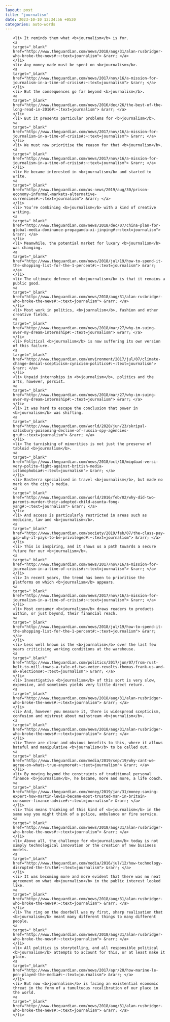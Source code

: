 ```yaml
---
layout: post
title: "journalism"
date: 2023-10-10 12:34:56 +0530
categories: auto-words
---
```

<ol>

    <li> It reminds them what <b>journalism</b> is for.
    <a 
    target="_blank" 
    href="http://www.theguardian.com/news/2018/aug/31/alan-rusbridger-who-broke-the-news#:~:text=journalism"> &rarr; </a>
    </li>
    <li> Any money made must be spent on <b>journalism</b>.
    <a 
    target="_blank" 
    href="http://www.theguardian.com/news/2017/nov/16/a-mission-for-journalism-in-a-time-of-crisis#:~:text=journalism"> &rarr; </a>
    </li>
    <li> But the consequences go far beyond <b>journalism</b>.
    <a 
    target="_blank" 
    href="http://www.theguardian.com/news/2016/dec/26/the-best-of-the-long-read-in-2016#:~:text=journalism"> &rarr; </a>
    </li>
    <li> But it presents particular problems for <b>journalism</b>.
    <a 
    target="_blank" 
    href="http://www.theguardian.com/news/2017/nov/16/a-mission-for-journalism-in-a-time-of-crisis#:~:text=journalism"> &rarr; </a>
    </li>
    <li> We must now prioritise the reason for that <b>journalism</b>.
    <a 
    target="_blank" 
    href="http://www.theguardian.com/news/2017/nov/16/a-mission-for-journalism-in-a-time-of-crisis#:~:text=journalism"> &rarr; </a>
    </li>
    <li> He became interested in <b>journalism</b> and started to write.
    <a 
    target="_blank" 
    href="http://www.theguardian.com/us-news/2019/aug/30/prison-economy-informal-markets-alternative-currencies#:~:text=journalism"> &rarr; </a>
    </li>
    <li> You’re combining <b>journalism</b> with a kind of creative writing.
    <a 
    target="_blank" 
    href="http://www.theguardian.com/news/2018/dec/07/china-plan-for-global-media-dominance-propaganda-xi-jinping#:~:text=journalism"> &rarr; </a>
    </li>
    <li> Meanwhile, the potential market for luxury <b>journalism</b> was changing.
    <a 
    target="_blank" 
    href="http://www.theguardian.com/news/2018/jul/19/how-to-spend-it-the-shopping-list-for-the-1-percent#:~:text=journalism"> &rarr; </a>
    </li>
    <li> The ultimate defence of <b>journalism</b> is that it remains a public good.
    <a 
    target="_blank" 
    href="http://www.theguardian.com/news/2018/aug/31/alan-rusbridger-who-broke-the-news#:~:text=journalism"> &rarr; </a>
    </li>
    <li> Most work in politics, <b>journalism</b>, fashion and other creative fields.
    <a 
    target="_blank" 
    href="http://www.theguardian.com/news/2018/mar/27/why-im-suing-over-my-dream-internship#:~:text=journalism"> &rarr; </a>
    </li>
    <li> Political <b>journalism</b> is now suffering its own version of this failure.
    <a 
    target="_blank" 
    href="http://www.theguardian.com/environment/2017/jul/07/climate-change-denial-scepticism-cynicism-politics#:~:text=journalism"> &rarr; </a>
    </li>
    <li> Unpaid internships in <b>journalism</b>, politics and the arts, however, persist.
    <a 
    target="_blank" 
    href="http://www.theguardian.com/news/2018/mar/27/why-im-suing-over-my-dream-internship#:~:text=journalism"> &rarr; </a>
    </li>
    <li> It was hard to escape the conclusion that power in <b>journalism</b> was shifting.
    <a 
    target="_blank" 
    href="http://www.theguardian.com/world/2020/jun/23/skripal-salisbury-poisoning-decline-of-russia-spy-agencies-gru#:~:text=journalism"> &rarr; </a>
    </li>
    <li> The tarnishing of minorities is not just the preserve of tabloid <b>journalism</b>.
    <a 
    target="_blank" 
    href="http://www.theguardian.com/news/2018/oct/18/miqdaad-versi-very-polite-fight-against-british-media-islamophobia#:~:text=journalism"> &rarr; </a>
    </li>
    <li> Basterra specialised in travel <b>journalism</b>, but made no mark on the city’s media.
    <a 
    target="_blank" 
    href="http://www.theguardian.com/world/2016/feb/02/why-did-two-parents-murder-their-adopted-child-asunta-fong-yang#:~:text=journalism"> &rarr; </a>
    </li>
    <li> And access is particularly restricted in areas such as medicine, law and <b>journalism</b>.
    <a 
    target="_blank" 
    href="http://www.theguardian.com/society/2019/feb/07/the-class-pay-gap-why-it-pays-to-be-privileged#:~:text=journalism"> &rarr; </a>
    </li>
    <li> This is inspiring, and it shows us a path towards a secure future for our <b>journalism</b>.
    <a 
    target="_blank" 
    href="http://www.theguardian.com/news/2017/nov/16/a-mission-for-journalism-in-a-time-of-crisis#:~:text=journalism"> &rarr; </a>
    </li>
    <li> In recent years, the trend has been to prioritise the platforms on which <b>journalism</b> appears.
    <a 
    target="_blank" 
    href="http://www.theguardian.com/news/2017/nov/16/a-mission-for-journalism-in-a-time-of-crisis#:~:text=journalism"> &rarr; </a>
    </li>
    <li> Most consumer <b>journalism</b> draws readers to products within, or just beyond, their financial reach.
    <a 
    target="_blank" 
    href="http://www.theguardian.com/news/2018/jul/19/how-to-spend-it-the-shopping-list-for-the-1-percent#:~:text=journalism"> &rarr; </a>
    </li>
    <li> Less well known is the <b>journalism</b> over the last few years criticising working conditions at the warehouse.
    <a 
    target="_blank" 
    href="http://www.theguardian.com/politics/2017/jun/07/from-rust-belt-to-mill-towns-a-tale-of-two-voter-revolts-thomas-frank-us-and-uk-elections#:~:text=journalism"> &rarr; </a>
    </li>
    <li> Investigative <b>journalism</b> of this sort is very slow, expensive, and sometimes yields very little direct return.
    <a 
    target="_blank" 
    href="http://www.theguardian.com/news/2018/aug/31/alan-rusbridger-who-broke-the-news#:~:text=journalism"> &rarr; </a>
    </li>
    <li> And, however you measure it, there is widespread scepticism, confusion and mistrust about mainstream <b>journalism</b>.
    <a 
    target="_blank" 
    href="http://www.theguardian.com/news/2018/aug/31/alan-rusbridger-who-broke-the-news#:~:text=journalism"> &rarr; </a>
    </li>
    <li> There are clear and obvious benefits to this, where it allows hateful and manipulative <b>journalism</b> to be called out.
    <a 
    target="_blank" 
    href="http://www.theguardian.com/media/2019/sep/19/why-cant-we-agree-on-whats-true-anymore#:~:text=journalism"> &rarr; </a>
    </li>
    <li> By moving beyond the constraints of traditional personal finance <b>journalism</b>, he became, more and more, a life coach.
    <a 
    target="_blank" 
    href="http://www.theguardian.com/money/2019/jan/31/money-saving-expert-how-martin-lewis-became-most-trusted-man-in-britain-consumer-finance-advice#:~:text=journalism"> &rarr; </a>
    </li>
    <li> This means thinking of this kind of <b>journalism</b> in the same way you might think of a police, ambulance or fire service.
    <a 
    target="_blank" 
    href="http://www.theguardian.com/news/2018/aug/31/alan-rusbridger-who-broke-the-news#:~:text=journalism"> &rarr; </a>
    </li>
    <li> Above all, the challenge for <b>journalism</b> today is not simply technological innovation or the creation of new business models.
    <a 
    target="_blank" 
    href="http://www.theguardian.com/media/2016/jul/12/how-technology-disrupted-the-truth#:~:text=journalism"> &rarr; </a>
    </li>
    <li> It was becoming more and more evident that there was no neat agreement on what <b>journalism</b> in the public interest looked like.
    <a 
    target="_blank" 
    href="http://www.theguardian.com/news/2018/aug/31/alan-rusbridger-who-broke-the-news#:~:text=journalism"> &rarr; </a>
    </li>
    <li> The ring on the doorbell was my first, sharp realisation that <b>journalism</b> meant many different things to many different people.
    <a 
    target="_blank" 
    href="http://www.theguardian.com/news/2018/aug/31/alan-rusbridger-who-broke-the-news#:~:text=journalism"> &rarr; </a>
    </li>
    <li> All politics is storytelling, and all responsible political <b>journalism</b> attempts to account for this, or at least make it plain.
    <a 
    target="_blank" 
    href="http://www.theguardian.com/news/2017/apr/20/how-marine-le-pen-played-the-media#:~:text=journalism"> &rarr; </a>
    </li>
    <li> But now <b>journalism</b> is facing an existential economic threat in the form of a tumultuous recalibration of our place in the world.
    <a 
    target="_blank" 
    href="http://www.theguardian.com/news/2018/aug/31/alan-rusbridger-who-broke-the-news#:~:text=journalism"> &rarr; </a>
    </li>